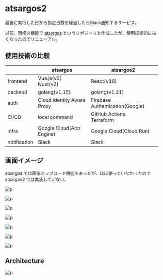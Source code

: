 # atsargos2

最後に実行した日から指定日数を経過したらSlack通知するサービス。

以前、同様の機能で [atsargos](https://github.com/sky0621/atsargos) というリポジトリを作成したが、使用技術的に古くなったのでリニューアル。 

## 使用技術の比較

|              | atsargos                   | atsargos2                       |
|--------------|----------------------------|---------------------------------|
| frontend     | Vue.js(v2)<br/>Nuxt(v2)    | React(v18)                      |
| backend      | golang(v1.15)              | golang(v1.21)                   |
| auth         | Cloud Identity Aware Proxy | Firebase Authentication(Google) |
| CI/CD        | local command              | GitHub Actions<br/>Terraform    |
| infra        | Google Cloud(App Engine)   | Google Cloud(Cloud Run)         |
| notification | Slack                      | Slack                           |

## 画面イメージ

atsargos では画像アップロード機能もあったが、ほぼ使っていなかったので atsargos2 では実装していない。

![p](pics/p01_login.png)

![p](pics/p02_auth.png)

![p](pics/p03_list.png)

![p](pics/p04_logout.png)

![p](pics/p05_add.png)

![p](pics/p06_edit.png)

![p](pics/p07_slack.png)

## Architecture

![p](pics/architecture.png)
